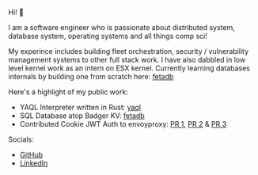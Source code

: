 Hi! 👋

I am a software engineer who is passionate about distributed system, database system, operating systems and all things comp sci!

My experince includes building fleet orchestration, security / vulnerability management systems to other full stack work. I have also dabbled in low level kernel work as an intern on ESX kernel. Currently learning databases internals by building one from scratch here: [fetadb](https://github.com/theshubhamp/fetadb)

Here's a highlight of my public work:
* YAQL Interpreter written in Rust: [yaql](https://github.com/theshubhamp/yaql)
* SQL Database atop Badger KV: [fetadb](https://github.com/theshubhamp/fetadb)
* Contributed Cookie JWT Auth to envoyproxy: [PR 1](https://github.com/envoyproxy/envoy/pull/17811), [PR 2](https://github.com/envoyproxy/envoy/pull/17985) & [PR 3](https://github.com/envoyproxy/envoy/pull/17721)

Socials:
* [GitHub](https://github.com/theshubhamp/)
* [LinkedIn](https://www.linkedin.com/in/shubhampatil/)
